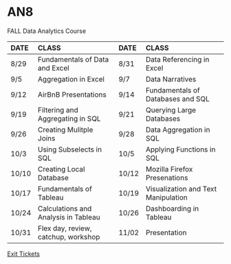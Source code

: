 # AN8
FALL  Data Analytics Course


|DATE|CLASS|DATE|CLASS|
|:---|:----|:---|:----|
|8/29|Fundamentals of Data and Excel|8/31|Data Referencing in Excel|
|9/5|Aggregation in Excel|9/7|Data Narratives|
|9/12|AirBnB Presentations|9/14|Fundamentals of Databases and SQL|
|9/19|Filtering and Aggregating in SQL|9/21|Querying Large Databases|
|9/26|Creating Mulitple Joins|9/28|Data Aggregation in SQL|
|10/3|Using Subselects in SQL|10/5|Applying Functions in SQL|
|10/10|Creating Local Database|10/12|Mozilla Firefox Presenations|
|10/17|Fundamentals of Tableau|10/19|Visualization and Text Manipulation|
|10/24|Calculations and Analysis in Tableau|10/26|Dashboarding in Tableau|
|10/31|Flex day, review, catchup, workshop|11/02|Presentation|

[Exit Tickets](https://docs.google.com/a/generalassemb.ly/forms/d/e/1FAIpQLSfIdEYeCtLmkL1gLk43iemNMEvXjJGM8nWZ57bnHUk1lxn5bw/viewform?fbzx=-2335729851373640700)
